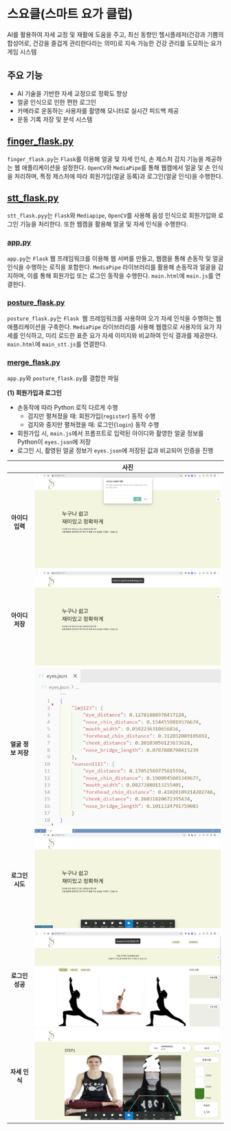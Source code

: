 # 스요클(스마트 요가 클럽)
AI를 활용하여 자세 교정 및 재활에 도움을 주고, 최신 동향인 헬시플레저(건강과 기쁨의 합성어로, 건강을 즐겁게 관리한다라는 의미)로 지속 가능한 건강 관리를 도모하는 요가 게임 시스템

## 주요 기능
- AI 기술을 기반한 자세 교정으로 정확도 향상
- 얼굴 인식으로 인한 편한 로그인
- 카메라로 운동하는 사용자를 촬영해 모니터로 실시간 피드백 제공
- 운동 기록 저장 및 분석 시스템

## [finger_flask.py](https://github.com/2024-four-leaf-clover/Face-recognition-and-pose-detection/blob/main/finger_flask.py)
`finger_flask.py`는 `Flask`를 이용해 얼굴 및 자세 인식, 손 제스처 감지 기능을 제공하는 웹 애플리케이션을 설정한다. `OpenCV`와 `MediaPipe`를 통해 웹캠에서 얼굴 및 손 인식을 처리하며, 특정 제스처에 따라 회원가입(얼굴 등록)과 로그인(얼굴 인식)을 수행한다.

## [stt_flask.py](https://github.com/2024-four-leaf-clover/Face-recognition-and-pose-detection/blob/main/stt_flask.py)
`stt_flask.pyy`는 `Flask`와 `Mediapipe`, `OpenCV`를 사용해 음성 인식으로 회원가입와 로그인 기능을 처리한다. 또한 웹캠을 활용해 얼굴 및 자세 인식을 수행한다.


### [app.py](https://github.com/2024-four-leaf-clover/Face-recognition-and-pose-detection/blob/main/merge/app.py)
`app.py`는 `Flask` 웹 프레임워크를 이용해 웹 서버를 만들고, 웹캠을 통해 손동작 및 얼굴 인식을 수행하는 로직을 포함한다. `MediaPipe` 라이브러리를 활용해 손동작과 얼굴을 감지하며, 이를 통해 회원가입 또는 로그인 동작을 수행한다. `main.html`에 `main.js`를 연결한다.

### [posture_flask.py](https://github.com/2024-four-leaf-clover/Face-recognition-and-pose-detection/blob/main/merge/posture_flask.py)
`posture_flask.py`는 `Flask `웹 프레임워크를 사용하여 오가 자세 인식을 수행하는 웹 애플리케이션을 구축한다. `MediaPipe` 라이브러리를 사용해 웹캠으로 사용자의 요가 자세를 인식하고, 미리 로드한 표준 요가 자세 이미지와 비교하여 인식 결과를 제공한다. `main.html`에 `main_stt.js`를 연결한다.

### [merge_flask.py](https://github.com/2024-four-leaf-clover/Face-recognition-and-pose-detection/blob/main/merge_flask.py)
`app.py`와 `posture_flask.py`를 결합한 파일

**(1) 회원가입과 로그인**
- 손동작에 따라 Python 로직 다르게 수행
    - 검지만 펼쳐졌을 때: 회원가입(`register`) 동작 수행
    - 검지와 중지만 펼쳐졌을 때: 로그인(`login`) 동작 수행
- 회원가입 시, `main.js`에서 프롬프트로 입력된 아이디와 촬영한 얼굴 정보를 Python이 `eyes.json`에 저장
- 로그인 시, 촬영된 얼굴 정보가 `eyes.json`에 저장된 값과 비교되어 인증을 진행

||사진|
|:---:|:---:|
|**아이디 입력**|![id_input](static/result/1.id_input.png)|
|**아이디 저장**|![id_complete](static/result/2.id_complete.png)|
|**얼굴 정보 저장**|![id_eyes.json](static/result/3.id_eyes.json.png)|
|**로그인 시도**|![login_attempt](static/result/4.login_attempt.png)|
|**로그인 성공**|![login_complete](static/result/5.login_complete.png)|
|**자세 인식**|![posture_detection](static/result/6.posture_detection.png)|
